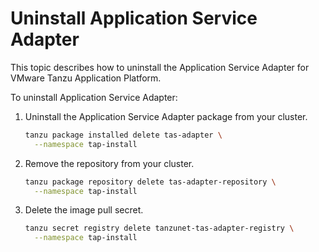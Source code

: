 # Uninstall Application Service Adapter

This topic describes how to uninstall the Application Service Adapter for VMware Tanzu Application Platform.

To uninstall Application Service Adapter:

1. Uninstall the Application Service Adapter package from your cluster.

    ```bash
    tanzu package installed delete tas-adapter \
      --namespace tap-install
    ```

1. Remove the repository from your cluster.

    ```bash
    tanzu package repository delete tas-adapter-repository \
      --namespace tap-install
    ```

1. Delete the image pull secret.

    ```bash
    tanzu secret registry delete tanzunet-tas-adapter-registry \
      --namespace tap-install
    ```

